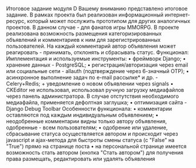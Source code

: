 Итоговое задание модуля D
Вашему вниманию представлено итоговое задание.
В рамках проекта был реализован информационный интернет-ресурс, который может послужить прототипом для других аналогичных проектов. В данном случае - для фанатов игры MMORPG. В проекте реализована возможность размещения категоризированных объявлений и комментариев к ним для зарегистрированных пользователей. На каждый комментарий автор объявления может реагировать - принимать, отклонять и сбрасывать статус.
Функционал:
Имплементация и используемые инструменты:
•	фреймворк Django;
•	хранение данных - PostgreSQL;
•	регистрация/авторизация через email или социальные сети - allauth (подтверждение через 6-значный OTP);
•	асинхронное выполнение задач по e-mail рассылке* и др. - Celery+Redis; + уведомление о новом объявлении через signals
•	CKEditor не использовал, использовал ручную загрузку медиафайлов через панель администратора. В случае отстутствия необходимого медиафайла, применяется дефолтная заглушка;
•	оптимизация сайта - Django Debug Toolbar
Особенности функционала:
•	комментарии оставляются под каждым индивидуальным объявлением;
•	неодобренные комментарии видны только автору объявления, одобренные - всем пользователям;
•	одобрение или удаление, сбрасывание статуса осуществляется автором и происходит через javascript и ajax-метода для быстроты смены статуса (с "False" на "True") прямо на странице поста
•	на персональной странице имеется возможность стать автором (кнопка "Стать автором") для получения права размещать, редактировать или удалять объявления
